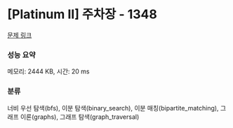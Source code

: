 # [Platinum II] 주차장 - 1348 

[문제 링크](https://www.acmicpc.net/problem/1348) 

### 성능 요약

메모리: 2444 KB, 시간: 20 ms

### 분류

너비 우선 탐색(bfs), 이분 탐색(binary_search), 이분 매칭(bipartite_matching), 그래프 이론(graphs), 그래프 탐색(graph_traversal)

